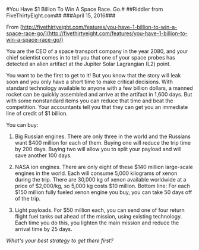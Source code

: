 #You Have $1 Billion To Win A Space Race. Go.#
##Riddler from FiveThirtyEight.com##
###April 15, 2016###

From [http://fivethirtyeight.com/features/you-have-1-billion-to-win-a-space-race-go/](http://fivethirtyeight.com/features/you-have-1-billion-to-win-a-space-race-go/)

You are the CEO of a space transport company in the year 2080, and your chief scientist comes in to tell you that one of your space probes has detected an alien artifact at the Jupiter Solar Lagrangian (L2) point.

You want to be the first to get to it! But you know that the story will leak soon and you only have a short time to make critical decisions. With standard technology available to anyone with a few billion dollars, a manned rocket can be quickly assembled and arrive at the artifact in 1,600 days. But with some nonstandard items you can reduce that time and beat the competition. Your accountants tell you that they can get you an immediate line of credit of $1 billion.

You can buy:

1. Big Russian engines. There are only three in the world and the Russians want $400 million for each of them. Buying one will reduce the trip time by 200 days. Buying two will allow you to split your payload and will save another 100 days.

2. NASA ion engines. There are only eight of these $140 million large-scale engines in the world. Each will consume 5,000 kilograms of xenon during the trip. There are 30,000 kg of xenon available worldwide at a price of $2,000/kg, so 5,000 kg costs $10 million. Bottom line: For each $150 million fully fueled xenon engine you buy, you can take 50 days off of the trip.

3. Light payloads. For $50 million each, you can send one of four return flight fuel tanks out ahead of the mission, using existing technology. Each time you do this, you lighten the main mission and reduce the arrival time by 25 days.

*What's your best strategy to get there first?*